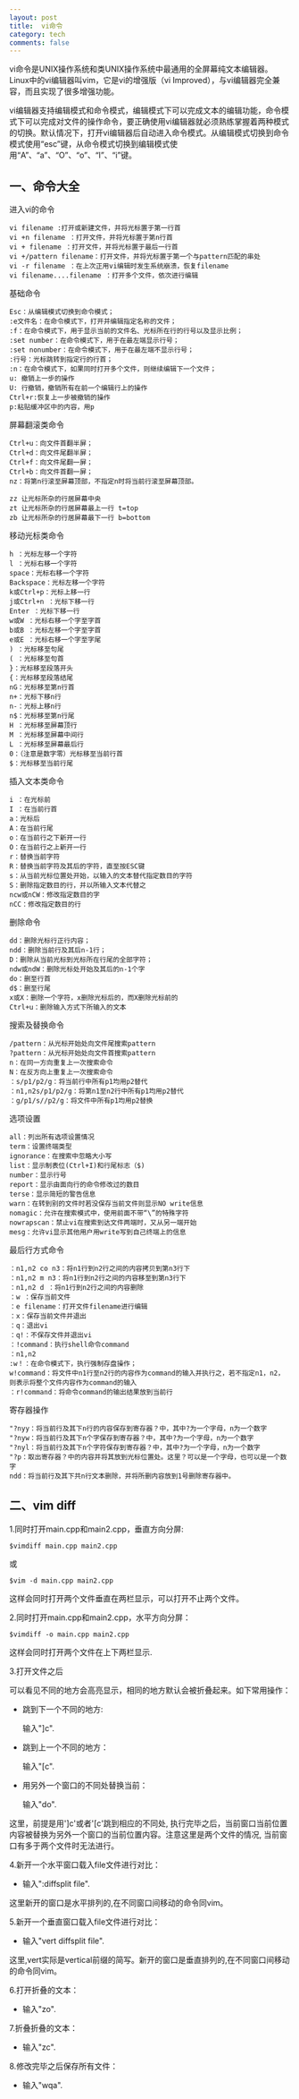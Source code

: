 ```yaml
---
layout: post
title:  vi命令
category: tech
comments: false
---
```


vi命令是UNIX操作系统和类UNIX操作系统中最通用的全屏幕纯文本编辑器。Linux中的vi编辑器叫vim，它是vi的增强版（vi Improved），与vi编辑器完全兼容，而且实现了很多增强功能。

vi编辑器支持编辑模式和命令模式，编辑模式下可以完成文本的编辑功能，命令模式下可以完成对文件的操作命令，要正确使用vi编辑器就必须熟练掌握着两种模式的切换。默认情况下，打开vi编辑器后自动进入命令模式。从编辑模式切换到命令模式使用“esc”键，从命令模式切换到编辑模式使用“A”、“a”、“O”、“o”、“I”、“i”键。

## 一、命令大全

 进入vi的命令 

	vi filename :打开或新建文件，并将光标置于第一行首 
	vi +n filename ：打开文件，并将光标置于第n行首 
	vi + filename ：打开文件，并将光标置于最后一行首 
	vi +/pattern filename：打开文件，并将光标置于第一个与pattern匹配的串处 
	vi -r filename ：在上次正用vi编辑时发生系统崩溃，恢复filename 
	vi filename....filename ：打开多个文件，依次进行编辑 

基础命令

	Esc：从编辑模式切换到命令模式；
	:e文件名：在命令模式下，打开并编辑指定名称的文件； 
	:f：在命令模式下，用于显示当前的文件名、光标所在行的行号以及显示比例； 
	:set number：在命令模式下，用于在最左端显示行号； 
	:set nonumber：在命令模式下，用于在最左端不显示行号；	
	:行号：光标跳转到指定行的行首； 
	:n：在命令模式下，如果同时打开多个文件，则继续编辑下一个文件； 
	u: 撤销上一步的操作
	U: 行撤销，撤销所有在前一个编辑行上的操作
	Ctrl+r:恢复上一步被撤销的操作
	p:粘贴缓冲区中的内容，用p


屏幕翻滚类命令 

	
	Ctrl+u：向文件首翻半屏；
	Ctrl+d：向文件尾翻半屏；
	Ctrl+f：向文件尾翻一屏； 
	Ctrl+b：向文件首翻一屏； 
	nz：将第n行滚至屏幕顶部，不指定n时将当前行滚至屏幕顶部。 
	
	zz 让光标所杂的行居屏幕中央
	zt 让光标所杂的行居屏幕最上一行 t=top
	zb 让光标所杂的行居屏幕最下一行 b=bottom

移动光标类命令

	h ：光标左移一个字符 
	l ：光标右移一个字符 
	space：光标右移一个字符 
	Backspace：光标左移一个字符 
	k或Ctrl+p：光标上移一行 
	j或Ctrl+n ：光标下移一行 
	Enter ：光标下移一行 
	w或W ：光标右移一个字至字首 
	b或B ：光标左移一个字至字首 
	e或E ：光标右移一个字至字尾 
	) ：光标移至句尾 
	( ：光标移至句首 
	}：光标移至段落开头 
	{：光标移至段落结尾 
	nG：光标移至第n行首 
	n+：光标下移n行 
	n-：光标上移n行 
	n$：光标移至第n行尾 
	H ：光标移至屏幕顶行 
	M ：光标移至屏幕中间行 
	L ：光标移至屏幕最后行 
	0：（注意是数字零）光标移至当前行首 
	$：光标移至当前行尾 

插入文本类命令 

	i ：在光标前 
	I ：在当前行首 
	a：光标后 
	A：在当前行尾 
	o：在当前行之下新开一行 
	O：在当前行之上新开一行 
	r：替换当前字符 
	R：替换当前字符及其后的字符，直至按ESC键 
	s：从当前光标位置处开始，以输入的文本替代指定数目的字符 
	S：删除指定数目的行，并以所输入文本代替之 
	ncw或nCW：修改指定数目的字 
	nCC：修改指定数目的行 


删除命令 

	dd：删除光标行正行内容； 
	ndd：删除当前行及其后n-1行；
	D：删除从当前光标到光标所在行尾的全部字符；
	ndw或ndW：删除光标处开始及其后的n-1个字 
	do：删至行首 
	d$：删至行尾 
	x或X：删除一个字符，x删除光标后的，而X删除光标前的 
	Ctrl+u：删除输入方式下所输入的文本 

搜索及替换命令 	

	/pattern：从光标开始处向文件尾搜索pattern 
	?pattern：从光标开始处向文件首搜索pattern 
	n：在同一方向重复上一次搜索命令 
	N：在反方向上重复上一次搜索命令 
	：s/p1/p2/g：将当前行中所有p1均用p2替代 
	：n1,n2s/p1/p2/g：将第n1至n2行中所有p1均用p2替代 
	：g/p1/s//p2/g：将文件中所有p1均用p2替换 

选项设置 

	all：列出所有选项设置情况 
	term：设置终端类型 
	ignorance：在搜索中忽略大小写 
	list：显示制表位(Ctrl+I)和行尾标志（$) 
	number：显示行号 
	report：显示由面向行的命令修改过的数目 
	terse：显示简短的警告信息 
	warn：在转到别的文件时若没保存当前文件则显示NO write信息 
	nomagic：允许在搜索模式中，使用前面不带“\”的特殊字符 
	nowrapscan：禁止vi在搜索到达文件两端时，又从另一端开始 
	mesg：允许vi显示其他用户用write写到自己终端上的信息 

最后行方式命令 

	：n1,n2 co n3：将n1行到n2行之间的内容拷贝到第n3行下 
	：n1,n2 m n3：将n1行到n2行之间的内容移至到第n3行下 
	：n1,n2 d ：将n1行到n2行之间的内容删除 
	：w ：保存当前文件 
	：e filename：打开文件filename进行编辑 
	：x：保存当前文件并退出 
	：q：退出vi 
	：q!：不保存文件并退出vi 
	：!command：执行shell命令command 
	：n1,n2 
	:w！：在命令模式下，执行强制存盘操作； 
	w!command：将文件中n1行至n2行的内容作为command的输入并执行之，若不指定n1，n2，则表示将整个文件内容作为command的输入 
	：r!command：将命令command的输出结果放到当前行 

寄存器操作 

	"?nyy：将当前行及其下n行的内容保存到寄存器？中，其中?为一个字母，n为一个数字 
	"?nyw：将当前行及其下n个字保存到寄存器？中，其中?为一个字母，n为一个数字 
	"?nyl：将当前行及其下n个字符保存到寄存器？中，其中?为一个字母，n为一个数字 
	"?p：取出寄存器？中的内容并将其放到光标位置处。这里？可以是一个字母，也可以是一个数字 
	ndd：将当前行及其下共n行文本删除，并将所删内容放到1号删除寄存器中。

	
## 二、vim diff

1.同时打开main.cpp和main2.cpp，垂直方向分屏:

	$vimdiff main.cpp main2.cpp
或

	$vim -d main.cpp main2.cpp

这样会同时打开两个文件垂直在两栏显示，可以打开不止两个文件。

2.同时打开main.cpp和main2.cpp，水平方向分屏：

	$vimdiff -o main.cpp main2.cpp

这样会同时打开两个文件在上下两栏显示.


3.打开文件之后

可以看见不同的地方会高亮显示，相同的地方默认会被折叠起来。如下常用操作：

- 跳到下一个不同的地方:

	输入"]c".

- 跳到上一个不同的地方：
	
	输入"[c".

- 用另外一个窗口的不同处替换当前：

	输入"do".

这里，前提是用']c'或者'[c'跳到相应的不同处,  执行完毕之后，当前窗口当前位置内容被替换为另外一个窗口的当前位置内容。注意这里是两个文件的情况,  当前窗口有多于两个文件时无法进行。

4.新开一个水平窗口载入file文件进行对比：

- 输入":diffsplit file".

这里新开的窗口是水平排列的,在不同窗口间移动的命令同vim。

5.新开一个垂直窗口载入file文件进行对比：

- 输入"vert diffsplit file".

这里,vert实际是vertical前缀的简写。新开的窗口是垂直排列的,在不同窗口间移动的命令同vim。

6.打开折叠的文本：

- 输入"zo".

7.折叠折叠的文本：

- 输入"zc".

8.修改完毕之后保存所有文件：

- 输入"wqa".